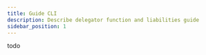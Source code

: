 ```yaml
---
title: Guide CLI
description: Describe delegator function and liabilities guide
sidebar_position: 1
---
```

todo

